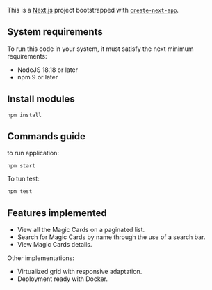 This is a [Next.js](https://nextjs.org) project bootstrapped with [`create-next-app`](https://nextjs.org/docs/app/api-reference/cli/create-next-app).

## System requirements

To run this code in your system, it must satisfy the next minimum requirements:

- NodeJS 18.18 or later
- npm 9 or later

## Install modules

`npm install`

## Commands guide

to run application:

`npm start`

To tun test:

`npm test`

## Features implemented

- View all the Magic Cards on a paginated list.
- Search for Magic Cards by name through the use of a search bar.
- View Magic Cards details.

Other implementations:

- Virtualized grid with responsive adaptation.
- Deployment ready with Docker.

